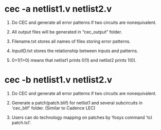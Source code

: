 # cec -a netlist1.v netlist2.v 

1. Do CEC and generate all error patterns if two circuits are nonequivalent.

2. All output files will be generated in “cec_output” folder. 

3. Filename.txt stores all names of files storing error patterns. 

4. InputID.txt stores the relationship between inputs and patterns. 

5. 0>1(1>0) means that netlist1 prints 0(1) and netlist2 prints 1(0).

# cec -b netlist1.v netlist2.v

1. Do CEC and generate all error patterns if two circuits are nonequivalent.

2. Generate a patch(patch.blif) for netlist1 and several subcircuits in 'cec_blif' folder. (Similar to Cadence LEC)

3. Users can do technology mapping on patches by Yosys command 'tcl patch.tcl'.
